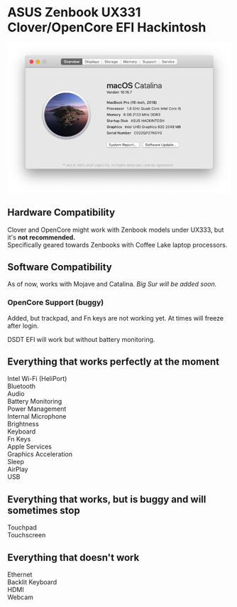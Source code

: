 # ASUS Zenbook UX331 Clover/OpenCore EFI Hackintosh
![](images/AboutthisMac.png)

## Hardware Compatibility
Clover and OpenCore might work with Zenbook models under UX333, but it's **not recommended.**     
Specifically geared towards Zenbooks with Coffee Lake laptop processors.

## Software Compatibility
As of now, works with Mojave and Catalina. *Big Sur will be added soon.*

### OpenCore Support (buggy)
Added, but trackpad, and Fn keys are not working yet. At times will freeze after login.

DSDT EFI will work but without battery monitoring.

## Everything that works perfectly at the moment
Intel Wi-Fi (HeliPort)  
Bluetooth  
Audio  
Battery Monitoring  
Power Management  
Internal Microphone  
Brightness  
Keyboard  
Fn Keys  
Apple Services  
Graphics Acceleration   
Sleep   
AirPlay  
USB  

## Everything that works, but is buggy and will sometimes stop
Touchpad  
Touchscreen

## Everything that doesn't work
Ethernet  
Backlit Keyboard  
HDMI  
Webcam

